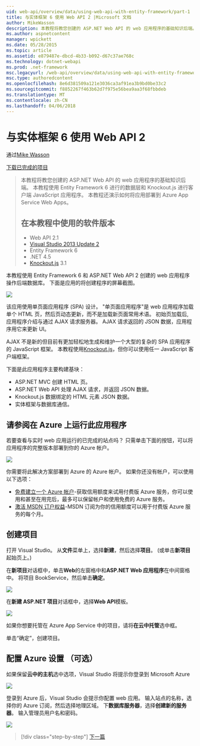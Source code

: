 ```yaml
---
uid: web-api/overview/data/using-web-api-with-entity-framework/part-1
title: 与实体框架 6 使用 Web API 2 |Microsoft 文档
author: MikeWasson
description: 本教程将教您创建的 ASP.NET Web API 的 web 应用程序的基础知识后端。 本教程使用 Entity Framework 6 的数据布局...
ms.author: aspnetcontent
manager: wpickett
ms.date: 05/28/2015
ms.topic: article
ms.assetid: e879487e-dbcd-4b33-b092-d67c37ae768c
ms.technology: dotnet-webapi
ms.prod: .net-framework
msc.legacyurl: /web-api/overview/data/using-web-api-with-entity-framework/part-1
msc.type: authoredcontent
ms.openlocfilehash: 8e6d381509a121e3036ca3af91ea3b9bd0be33c2
ms.sourcegitcommit: f8852267f463b62d7f975e56bea9aa3f68fbbdeb
ms.translationtype: MT
ms.contentlocale: zh-CN
ms.lasthandoff: 04/06/2018
---
```

<a name="using-web-api-2-with-entity-framework-6"></a>与实体框架 6 使用 Web API 2
====================
通过[Mike Wasson](https://github.com/MikeWasson)

[下载已完成的项目](https://github.com/MikeWasson/BookService)

> 本教程将教您创建的 ASP.NET Web API 的 web 应用程序的基础知识后端。 本教程使用 Entity Framework 6 进行的数据层和 Knockout.js 进行客户端 JavaScript 应用程序。 本教程还演示如何将应用部署到 Azure App Service Web Apps。
> 
> ## <a name="software-versions-used-in-the-tutorial"></a>在本教程中使用的软件版本
> 
> 
> - Web API 2.1
> - [Visual Studio 2013 Update 2](https://www.visualstudio.com/downloads/download-visual-studio-vs)
> - Entity Framework 6
> - .NET 4.5
> - [Knockout.js](http://knockoutjs.com/) 3.1


本教程使用 Entity Framework 6 和 ASP.NET Web API 2 创建的 web 应用程序操作后端数据库。 下面是应用的将创建程序的屏幕截图。

[![](part-1/_static/image2.png)](part-1/_static/image1.png)

该应用使用单页面应用程序 (SPA) 设计。 "单页面应用程序"是 web 应用程序加载单个 HTML 页，然后页动态更新，而不是加载新页面常用术语。 初始页加载后, 应用程序介绍与通过 AJAX 请求服务器。 AJAX 请求返回的 JSON 数据，应用程序用它来更新 UI。

AJAX 不是新的但目前有更加轻松地生成和维护一个大型的复杂的 SPA 应用程序的 JavaScript 框架。 本教程使用[Knockout.js](http://knockoutjs.com/)，但你可以使用任一 JavaScript 客户端框架。

下面是此应用程序主要构建基块：

- ASP.NET MVC 创建 HTML 页。
- ASP.NET Web API 处理 AJAX 请求，并返回 JSON 数据。
- Knockout.js 数据绑定的 HTML 元素 JSON 数据。
- 实体框架与数据库通信。

## <a name="see-this-app-running-on-azure"></a>请参阅在 Azure 上运行此应用程序

若要查看与实时 web 应用运行的已完成的站点吗？ 只需单击下面的按钮，可以将应用程序的完整版本部署到你的 Azure 帐户。

[![](http://azuredeploy.net/deploybutton.png)](https://azuredeploy.net/?WT.mc_id=deploy_azure_aspnet&repository=https://github.com/tfitzmac/BookService)

你需要将此解决方案部署到 Azure 的 Azure 帐户。 如果你还没有帐户，可以使用以下选项：

- [免费建立一个 Azure 帐户](https://azure.microsoft.com/pricing/free-trial/?WT.mc_id=A443DD604)-获取信用额度来试用付费版 Azure 服务，你可以使用和甚至在用完后，最多可以保留帐户和使用免费的 Azure 服务。
- [激活 MSDN 订户权益](https://azure.microsoft.com/pricing/member-offers/msdn-benefits-details/?WT.mc_id=A443DD604)-MSDN 订阅为你的信用额度可以用于付费版 Azure 服务的每个月。

## <a name="create-the-project"></a>创建项目

打开 Visual Studio。 从**文件**菜单上，选择**新建**，然后选择**项目**。 (或单击**新项目**起始页上。)

在**新项目**对话框中，单击**Web**的左窗格中和**ASP.NET Web 应用程序**在中间窗格中。 将项目 BookService，然后单击**确定**。

[![](part-1/_static/image4.png)](part-1/_static/image3.png)

在**新建 ASP.NET 项目**对话框中，选择**Web API**模板。

[![](part-1/_static/image6.png)](part-1/_static/image5.png)

如果你想要托管在 Azure App Service 中的项目，请将**在云中托管**选中框。

单击“确定”，创建项目。

## <a name="configure-azure-settings-optional"></a>配置 Azure 设置 （可选）

如果保留**云中的主机**选中选项，Visual Studio 将提示你登录到 Microsoft Azure

[![](part-1/_static/image8.png)](part-1/_static/image7.png)

登录到 Azure 后，Visual Studio 会提示你配置 web 应用。 输入站点的名称，选择你的 Azure 订阅，然后选择地理区域。 下**数据库服务器**，选择**创建新的服务器**。 输入管理员用户名和密码。

[![](part-1/_static/image10.png)](part-1/_static/image9.png)

> [!div class="step-by-step"]
> [下一篇](part-2.md)
